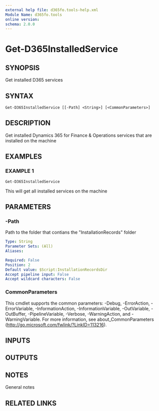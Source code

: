 ```yaml
---
external help file: d365fo.tools-help.xml
Module Name: d365fo.tools
online version:
schema: 2.0.0
---
```


# Get-D365InstalledService

## SYNOPSIS
Get installed D365 services

## SYNTAX

```
Get-D365InstalledService [[-Path] <String>] [<CommonParameters>]
```

## DESCRIPTION
Get installed Dynamics 365 for Finance & Operations services that are installed on the machine

## EXAMPLES

### EXAMPLE 1
```
Get-D365InstalledService
```

This will get all installed services on the machine

## PARAMETERS

### -Path
Path to the folder that contians the "InstallationRecords" folder

```yaml
Type: String
Parameter Sets: (All)
Aliases:

Required: False
Position: 2
Default value: $Script:InstallationRecordsDir
Accept pipeline input: False
Accept wildcard characters: False
```

### CommonParameters
This cmdlet supports the common parameters: -Debug, -ErrorAction, -ErrorVariable, -InformationAction, -InformationVariable, -OutVariable, -OutBuffer, -PipelineVariable, -Verbose, -WarningAction, and -WarningVariable.
For more information, see about_CommonParameters (http://go.microsoft.com/fwlink/?LinkID=113216).

## INPUTS

## OUTPUTS

## NOTES
General notes

## RELATED LINKS
